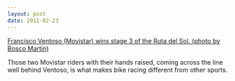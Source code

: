 ```yaml
---
layout: post
date: 2011-02-23
---
```


[Francisco Ventoso (Movistar) wins stage 3 of the Ruta del Sol. (photo by Bosco Martin)](http://www.cyclingnews.com/races/vuelta-a-andalucia-ruta-ciclista-del-sol-1/stage-3/results/)

Those two Movistar riders with their hands raised, coming across the line well behind Ventoso, is what makes bike racing different from other sports. 
